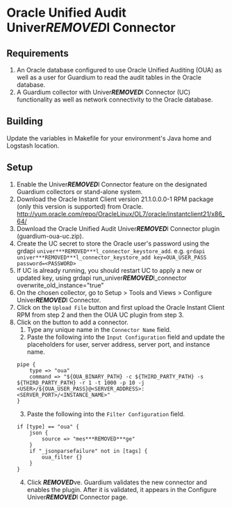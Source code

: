 # Oracle Unified Audit Univer***REMOVED***l Connector

## Requirements

1. An Oracle database configured to use Oracle Unified Auditing (OUA) as well as a user for Guardium to read the audit tables in the Oracle database.
2. A Guardium collector with Univer***REMOVED***l Connector (UC) functionality as well as network connectivity to the Oracle database.

## Building

Update the variables in Makefile for your environment's Java home and Logstash location.

## Setup

1. Enable the Univer***REMOVED***l Connector feature on the designated Guardium collectors or stand-alone system.
2. Download the Oracle Instant Client version 21.1.0.0.0-1 RPM package (only this version is supported) from Oracle. http://yum.oracle.com/repo/OracleLinux/OL7/oracle/instantclient21/x86_64/
3. Download the Oracle Unified Audit Univer***REMOVED***l Connector plugin (guardium-oua-uc.zip).
4. Create the UC secret to store the Oracle user's password using the grdapi `univer***REMOVED***l_connector_keystore_add`. e.g. `grdapi univer***REMOVED***l_connector_keystore_add key=OUA_USER_PASS password=<PASSWORD>`
5. If UC is already running, you should restart UC to apply a new or updated key, using grdapi run_univer***REMOVED***l_connector overwrite_old_instance="true"
6. On the chosen collector, go to Setup > Tools and Views > Configure Univer***REMOVED***l Connector.
7. Click on the `Upload File` button and first upload the Oracle Instant Client RPM from step 2 and then the OUA UC plugin from step 3.
8. Click on the button to add a connector.
    1. Type any unique name in the `Connector Name` field.
	2. Paste the following into the `Input Configuration` field and update the placeholders for user, server address, server port, and instance name.
	```
	pipe {
		type => "oua"
		command => "${OUA_BINARY_PATH} -c ${THIRD_PARTY_PATH} -s ${THIRD_PARTY_PATH} -r 1 -t 1000 -p 10 -j <USER>/${OUA_USER_PASS}@<SERVER_ADDRESS>:<SERVER_PORT>/<INSTANCE_NAME>"
	}
	```
	3. Paste the following into the `Filter Configuration` field.
	```
	if [type] == "oua" {
		json {
			source => "mes***REMOVED***ge"
		}
		if "_jsonparsefailure" not in [tags] {
			oua_filter {}
		}
	}
	```
	4. Click ***REMOVED***ve. Guardium validates the new connector and enables the plugin. After it is validated, it appears in the Configure Univer***REMOVED***l Connector page.
